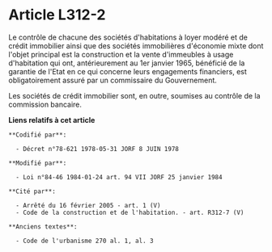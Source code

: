 # Article L312-2

Le contrôle de chacune des sociétés d'habitations à loyer modéré et de crédit immobilier ainsi que des sociétés immobilières
d'économie mixte dont l'objet principal est la construction et la vente d'immeubles à usage d'habitation qui ont,
antérieurement au 1er janvier 1965, bénéficié de la garantie de l'Etat en ce qui concerne leurs engagements financiers, est
obligatoirement assuré par un commissaire du Gouvernement.

Les sociétés de crédit immobilier sont, en outre, soumises au contrôle de la commission bancaire.

**Liens relatifs à cet article**

	**Codifié par**:

	  - Décret n°78-621 1978-05-31 JORF 8 JUIN 1978

	**Modifié par**:

	  - Loi n°84-46 1984-01-24 art. 94 VII JORF 25 janvier 1984

	**Cité par**:

	  - Arrêté du 16 février 2005 - art. 1 (V)
	  - Code de la construction et de l'habitation. - art. R312-7 (V)

	**Anciens textes**:

	  - Code de l'urbanisme 270 al. 1, al. 3
